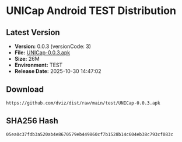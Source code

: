 # UNICap Android TEST Distribution

## Latest Version

- **Version:** 0.0.3 (versionCode: 3)
- **File:** [UNICap-0.0.3.apk](UNICap-0.0.3.apk)
- **Size:** 26M
- **Environment:** TEST
- **Release Date:** 2025-10-30 14:47:02

## Download

```
https://github.com/dviz/dist/raw/main/test/UNICap-0.0.3.apk
```

## SHA256 Hash

```
05ea0c37fdb3a520ab4e8670579eb449860cf7b1528b14c604eb38c793cf083c
```
